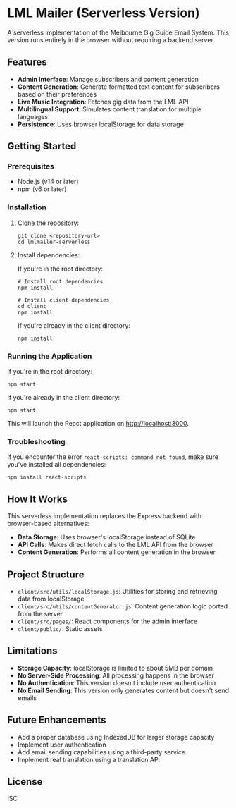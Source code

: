 # LML Mailer (Serverless Version)

A serverless implementation of the Melbourne Gig Guide Email System. This version runs entirely in the browser without requiring a backend server.

## Features

- **Admin Interface**: Manage subscribers and content generation
- **Content Generation**: Generate formatted text content for subscribers based on their preferences
- **Live Music Integration**: Fetches gig data from the LML API
- **Multilingual Support**: Simulates content translation for multiple languages
- **Persistence**: Uses browser localStorage for data storage

## Getting Started

### Prerequisites

- Node.js (v14 or later)
- npm (v6 or later)

### Installation

1. Clone the repository:
   ```
   git clone <repository-url>
   cd lmlmailer-serverless
   ```

2. Install dependencies:
   
   If you're in the root directory:
   ```
   # Install root dependencies
   npm install
   
   # Install client dependencies
   cd client
   npm install
   ```
   
   If you're already in the client directory:
   ```
   npm install
   ```

### Running the Application

If you're in the root directory:
```
npm start
```

If you're already in the client directory:
```
npm start
```

This will launch the React application on [http://localhost:3000](http://localhost:3000).

### Troubleshooting

If you encounter the error `react-scripts: command not found`, make sure you've installed all dependencies:

```
npm install react-scripts
```

## How It Works

This serverless implementation replaces the Express backend with browser-based alternatives:

- **Data Storage**: Uses browser's localStorage instead of SQLite
- **API Calls**: Makes direct fetch calls to the LML API from the browser
- **Content Generation**: Performs all content generation in the browser

## Project Structure

- `client/src/utils/localStorage.js`: Utilities for storing and retrieving data from localStorage
- `client/src/utils/contentGenerator.js`: Content generation logic ported from the server
- `client/src/pages/`: React components for the admin interface
- `client/public/`: Static assets

## Limitations

- **Storage Capacity**: localStorage is limited to about 5MB per domain
- **No Server-Side Processing**: All processing happens in the browser
- **No Authentication**: This version doesn't include user authentication
- **No Email Sending**: This version only generates content but doesn't send emails

## Future Enhancements

- Add a proper database using IndexedDB for larger storage capacity
- Implement user authentication
- Add email sending capabilities using a third-party service
- Implement real translation using a translation API

## License

ISC